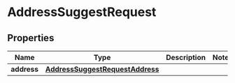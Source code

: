 

# AddressSuggestRequest


## Properties

| Name | Type | Description | Notes |
|------------ | ------------- | ------------- | -------------|
|**address** | [**AddressSuggestRequestAddress**](AddressSuggestRequestAddress.md) |  |  |



